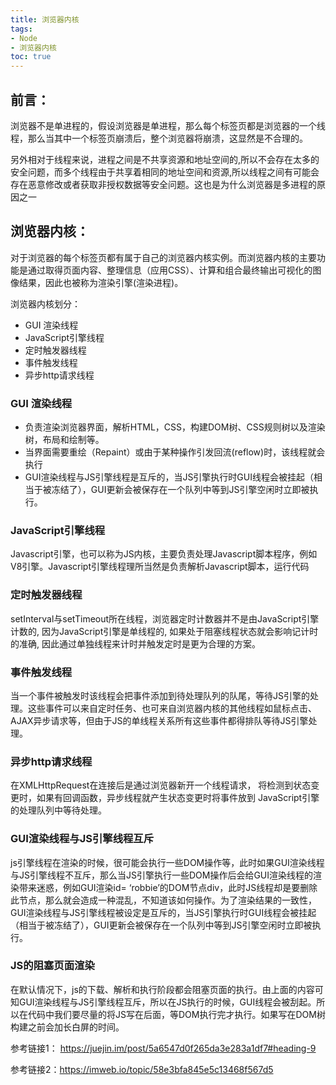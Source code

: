 ```yaml
---
title: 浏览器内核
tags: 
- Node
- 浏览器内核
toc: true
---
```

## 前言：

  浏览器不是单进程的，假设浏览器是单进程，那么每个标签页都是浏览器的一个线程，那么当其中一个标签页崩溃后，整个浏览器将崩溃，这显然是不合理的。

  另外相对于线程来说，进程之间是不共享资源和地址空间的,所以不会存在太多的安全问题，而多个线程由于共享着相同的地址空间和资源,所以线程之间有可能会存在恶意修改或者获取非授权数据等安全问题。这也是为什么浏览器是多进程的原因之一

## 浏览器内核：
对于浏览器的每个标签页都有属于自己的浏览器内核实例。而浏览器内核的主要功能是通过取得页面内容、整理信息（应用CSS）、计算和组合最终输出可视化的图像结果，因此也被称为渲染引擎(渲染进程)。

浏览器内核划分：
- GUI 渲染线程
- JavaScript引擎线程
- 定时触发器线程
- 事件触发线程
- 异步http请求线程

### GUI 渲染线程

  - 负责渲染浏览器界面，解析HTML，CSS，构建DOM树、CSS规则树以及渲染树，布局和绘制等。
  - 当界面需要重绘（Repaint）或由于某种操作引发回流(reflow)时，该线程就会执行
  - GUI渲染线程与JS引擎线程是互斥的，当JS引擎执行时GUI线程会被挂起（相当于被冻结了），GUI更新会被保存在一个队列中等到JS引擎空闲时立即被执行。
### JavaScript引擎线程
Javascript引擎，也可以称为JS内核，主要负责处理Javascript脚本程序，例如V8引擎。Javascript引擎线程理所当然是负责解析Javascript脚本，运行代码
### 定时触发器线程
setInterval与setTimeout所在线程，浏览器定时计数器并不是由JavaScript引擎计数的, 因为JavaScript引擎是单线程的, 如果处于阻塞线程状态就会影响记计时的准确, 因此通过单独线程来计时并触发定时是更为合理的方案。
<!--more-->
### 事件触发线程
当一个事件被触发时该线程会把事件添加到待处理队列的队尾，等待JS引擎的处理。这些事件可以来自定时任务、也可来自浏览器内核的其他线程如鼠标点击、AJAX异步请求等，但由于JS的单线程关系所有这些事件都得排队等待JS引擎处理。
### 异步http请求线程
在XMLHttpRequest在连接后是通过浏览器新开一个线程请求， 将检测到状态变更时，如果有回调函数，异步线程就产生状态变更时将事件放到 JavaScript引擎的处理队列中等待处理。

### GUI渲染线程与JS引擎线程互斥
js引擎线程在渲染的时候，很可能会执行一些DOM操作等，此时如果GUI渲染线程与JS引擎线程不互斥，那么当JS引擎执行一些DOM操作后会给GUI渲染线程的渲染带来迷惑，例如GUI渲染id= ‘robbie’的DOM节点div，此时JS线程却是要删除此节点，那么就会造成一种混乱，不知道该如何操作。为了渲染结果的一致性，GUI渲染线程与JS引擎线程被设定是互斥的，当JS引擎执行时GUI线程会被挂起（相当于被冻结了），GUI更新会被保存在一个队列中等到JS引擎空闲时立即被执行。

### JS的阻塞页面渲染
在默认情况下，js的下载、解析和执行阶段都会阻塞页面的执行。由上面的内容可知GUI渲染线程与JS引擎线程互斥，所以在JS执行的时候，GUI线程会被刮起。所以在代码中我们要尽量的将JS写在后面，等DOM执行完才执行。如果写在DOM树构建之前会加长白屏的时间。

参考链接1： 
https://juejin.im/post/5a6547d0f265da3e283a1df7#heading-9
          
参考链接2：https://imweb.io/topic/58e3bfa845e5c13468f567d5

